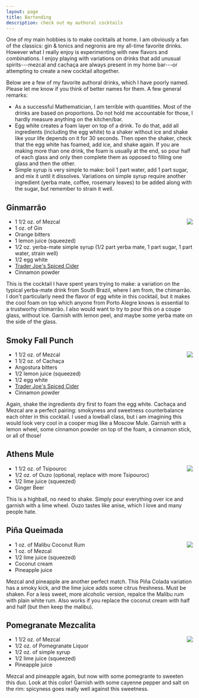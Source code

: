 ```yaml
---
layout: page
title: Bartending
description: check out my authoral cocktails
---
```


One of my main hobbies is to make cocktails at home. I am obviously a fan of the classics: gin & tonics and negronis are my all-time favorite drinks. However what I really enjoy is experimenting with new flavors and combinations. I enjoy playing with variations on drinks that add unusual spirits---mezcal and cachaça are always present in my home bar---or attempting to create a new cocktail altogether.

Below are a few of my favorite authoral drinks, which I have poorly named. Please let me know if you think of better names for them. A few general remarks:

- As a successful Mathematician, I am terrible with quantities. Most of the drinks are based on proportions. Do not hold me accountable for those, I hardly measure anything on the kitchen/bar.
- Egg white creates a foam layer on top of a drink. To do that, add all ingredients (including the egg white) to a shaker without ice and shake like your life depends on it for 30 seconds. Then open the shaker, check that the egg white has foamed, add ice, and shake again. If you are making more than one drink, the foam is usually at the end, so pour half of each glass and only then complete them as opposed to filling one glass and then the other.
- Simple syrup is very simple to make: boil 1 part water, add 1 part sugar, and mix it until it dissolves. Variations on simple syrup require another ingredient (yerba mate, coffee, rosemary leaves) to be added along with the sugar, but remember to strain it well.

## Ginmarrão

<img style="float: right;" src="../images/cocktails/ginmarrao.png">

- 1 1/2 oz. of Mezcal
- 1 oz. of Gin
- Orange bitters
- 1 lemon juice (squeezed)
- 1/2 oz. yerba-mate simple syrup (1/2 part yerba mate, 1 part sugar, 1 part water, strain well)
- 1/2 egg white
- [Trader Joe's Spiced Cider](https://www.clubtraderjoes.com/2012/11/trader-joes-spiced-apple-cider.html)
- Cinnamon powder

This is the cocktail I have spent years trying to make: a variation on the typical yerba-mate drink from South Brazil, where I am from, the chimarrão. I don't particularly need the flavor of egg white in this cocktail, but it makes the cool foam on top which anyone from Porto Alegre knows is essential to a trustworhy chimarrão. I also would want to try to pour this on a coupe glass, without ice. Garnish with lemon peel, and maybe some yerba mate on the side of the glass.

## Smoky Fall Punch

<img style="float: right;" src="../images/cocktails/cider.png">

- 1 1/2 oz. of Mezcal
- 1 1/2 oz. of Cachaça
- Angostura bitters
- 1/2 lemon juice (squeezed)
- 1/2 egg white
- [Trader Joe's Spiced Cider](https://www.clubtraderjoes.com/2012/11/trader-joes-spiced-apple-cider.html)
- Cinnamon powder

Again, shake the ingredients dry first to foam the egg white. Cachaça and Mezcal are a perfect pairing: smokyness and sweetness counterbalance each ohter in this cocktail. I used a lowball class, but i am imagining this would look very cool in a cooper mug like a Moscow Mule. Garnish with a lemon wheel, some cinnamon powder on top of the foam, a cinnamon stick, or all of those!

## Athens Mule

<img style="float: right;" src="../images/cocktails/athens.png">

- 1 1/2 oz. of Tsipouroc
- 1/2 oz. of Ouzo (optional, replace with more Tsipouroc)
- 1/2 lime juice (squeezed)
- Ginger Beer

This is a highball, no need to shake. Simply pour everything over ice and garnish with a lime wheel. Ouzo tastes like anise, which I love and many people hate.

## Piña Queimada

<img style="float: right;" src="../images/cocktails/pina.png">

- 1 oz. of Malibu Coconut Rum
- 1 oz. of Mezcal
- 1/2 lime juice (squeezed)
- Coconut cream
- Pineapple juice

Mezcal and pineapple are another perfect match. This Piña Colada variation has a smoky kick, and the lime juice adds some citrus freshness. Must be shaken. For a less sweet, more alcoholic version, repalce the Malibu rum with plain white rum. Also works if you replace the coconut cream with half and half (but then keep the malibu).

## Pomegranate Mezcalita

<img style="float: right;" src="../images/cocktails/pomegranate.png">

- 1 1/2 oz. of Mezcal
- 1/2 oz. of Pomegranate Liquor
- 1/2 oz. of simple syrup
- 1/2 lime juice (squeezed)
- Pineapple juice

Mezcal and pineapple again, but now with some pomegrante to sweeten this duo. Look at this color! Garnish with some cayenne pepper and salt on the rim: spicyness goes really well against this sweetness.

